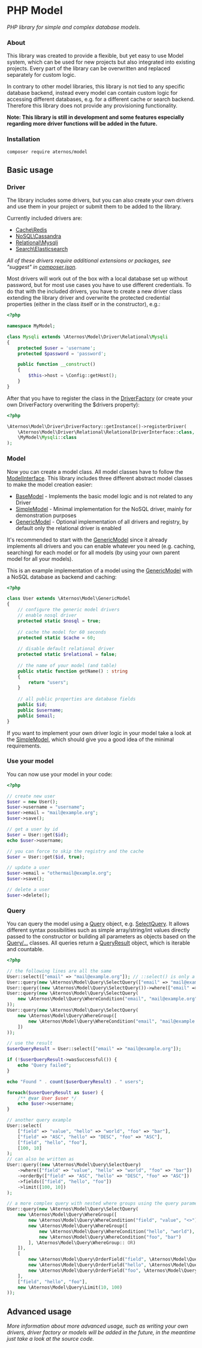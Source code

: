 # PHP Model
*PHP library for simple and complex database models.*

### About
This library was created to provide a flexible, but yet easy to use Model system, 
which can be used for new projects but also integrated into existing projects.
Every part of the library can be overwritten and replaced separately for custom logic.

In contrary to other model libraries, this library is not tied to any specific database
backend, instead every model can contain custom logic for accessing different databases, 
e.g. for a different cache or search backend. Therefore this library does not provide
any provisioning functionality.

**Note: This library is still in development and some features especially regarding more
driver functions will be added in the future.** 

### Installation
```
composer require aternos/model
```

## Basic usage

### Driver
The library includes some drivers, but you can also create your own drivers
and use them in your project or submit them to be added to the library.

Currently included drivers are:

* [Cache\Redis](src/Driver/Cache/Redis.php)
* [NoSQL\Cassandra](src/Driver/NoSQL/Cassandra.php)
* [Relational\Mysqli](src/Driver/Relational/Mysqli.php)
* [Search\Elasticsearch](src/Driver/Search/Elasticsearch.php)

*All of these drivers require additional extensions or packages, see "suggest" in [composer.json](composer.json).*

Most drivers will work out of the box with a local database set up without
password, but for most use cases you have to use different credentials. To
do that with the included drivers, you have to create a new driver class
extending the library driver and overwrite the protected credential properties 
(either in the class itself or in the constructor), e.g.:

```php
<?php

namespace MyModel;

class Mysqli extends \Aternos\Model\Driver\Relational\Mysqli 
{
    protected $user = 'username';
    protected $password = 'password';

    public function __construct()
    {
        $this->host = \Config::getHost();
    }
}
```

After that you have to register the class in the [DriverFactory](src/Driver/DriverFactory.php) 
(or create your own DriverFactory overwriting the $drivers property):

```php
<?php

\Aternos\Model\Driver\DriverFactory::getInstance()->registerDriver(
    \Aternos\Model\Driver\Relational\RelationalDriverInterface::class, 
    \MyModel\Mysqli::class
);
```

### Model
Now you can create a model class. All model classes have to follow the [ModelInterface](src/ModelInterface.php).
This library includes three different abstract model classes to make the model creation
easier:
 
* [BaseModel](src/BaseModel.php) - Implements the basic model logic and is not related to any Driver
* [SimpleModel](src/SimpleModel.php) - Minimal implementation for the NoSQL driver, mainly for demonstration purposes
* [GenericModel](src/GenericModel.php) - Optional implementation of all drivers and registry, by default only the relational driver is enabled

It's recommended to start with the [GenericModel](src/GenericModel.php) since it already implements
all drivers and you can enable whatever you need (e.g. caching, searching) for each model or for
all models (by using your own parent model for all your models).

This is an example implementation of a model using the [GenericModel](src/GenericModel.php) with a NoSQL database
as backend and caching:

```php
<?php

class User extends \Aternos\Model\GenericModel 
{
    // configure the generic model drivers
    // enable nosql driver
    protected static $nosql = true; 
    
    // cache the model for 60 seconds
    protected static $cache = 60;
    
    // disable default relational driver
    protected static $relational = false;
    
    // the name of your model (and table)
    public static function getName() : string
    {
        return "users";
    }
    
    // all public properties are database fields
    public $id;
    public $username;
    public $email;
}
```

If you want to implement your own driver logic in your model take a look at the [SimpleModel](src/SimpleModel.php), 
which should give you a good idea of the minimal requirements.

### Use your model
You can now use your model in your code:

```php
<?php

// create new user
$user = new User();
$user->username = "username";
$user->email = "mail@example.org";
$user->save();

// get a user by id
$user = User::get($id);
echo $user->username;

// you can force to skip the registry and the cache
$user = User::get($id, true);

// update a user
$user->email = "othermail@example.org";
$user->save();

// delete a user
$user->delete();
```

### Query
You can query the model using a [Query](src/Query/Query.php) object, e.g. [SelectQuery](src/Query/SelectQuery.php).
It allows different syntax possibilities such as simple array/string/int values directly passed to the constructor or
building all parameters as objects based on the [Query/...](src/Query) classes. All queries return a [QueryResult](src/Query/QueryResult.php)
object, which is iterable and countable.

```php
<?php

// the following lines are all the same
User::select(["email" => "mail@example.org"]); // ::select() is only a helper function of GenericModel
User::query(new \Aternos\Model\Query\SelectQuery(["email" => "mail@example.org"]));
User::query((new \Aternos\Model\Query\SelectQuery())->where(["email" => "mail@example.org"]));
User::query(new \Aternos\Model\Query\SelectQuery(
    new \Aternos\Model\Query\WhereCondition("email", "mail@example.org")
));
User::query(new \Aternos\Model\Query\SelectQuery(
    new \Aternos\Model\Query\WhereGroup([
        new \Aternos\Model\Query\WhereCondition("email", "mail@example.org")
    ])
));

// use the result
$userQueryResult = User::select(["email" => "mail@example.org"]);

if (!$userQueryResult->wasSuccessful()) {
    echo "Query failed";
}

echo "Found " . count($userQueryResult) . " users";

foreach($userQueryResult as $user) {
    /** @var User $user */
    echo $user->username;
}

// another query example
User::select(
    ["field" => "value", "hello" => "world", "foo" => "bar"],
    ["field" => "ASC", "hello" => "DESC", "foo" => "ASC"],
    ["field", "hello", "foo"],
    [100, 10]
);
// can also be written as
User::query((new \Aternos\Model\Query\SelectQuery)
    ->where(["field" => "value", "hello" => "world", "foo" => "bar"])
    ->orderBy(["field" => "ASC", "hello" => "DESC", "foo" => "ASC"])
    ->fields(["field", "hello", "foo"])
    ->limit([100, 10])
); 

// a more complex query with nested where groups using the query parameter classes
User::query(new \Aternos\Model\Query\SelectQuery(
    new \Aternos\Model\Query\WhereGroup([
        new \Aternos\Model\Query\WhereCondition("field", "value", "<>"),
        new \Aternos\Model\Query\WhereGroup([
            new \Aternos\Model\Query\WhereCondition("hello", "world"),
            new \Aternos\Model\Query\WhereCondition("foo", "bar")
        ], \Aternos\Model\Query\WhereGroup:: OR)
    ]),
    [
        new \Aternos\Model\Query\OrderField("field", \Aternos\Model\Query\OrderField::DESCENDING),
        new \Aternos\Model\Query\OrderField("hello", \Aternos\Model\Query\OrderField::ASCENDING),
        new \Aternos\Model\Query\OrderField("foo", \Aternos\Model\Query\OrderField::DESCENDING)
    ],
    ["field", "hello", "foo"],
    new \Aternos\Model\Query\Limit(10, 100)
));
```

## Advanced usage
*More information about more advanced usage, such as writing your own drivers, driver factory or models
will be added in the future, in the meantime just take a look at the source code.*